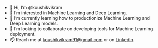 - 👋 Hi, I’m @koushikvikram
- 👀 I’m interested in Machine Learning and Deep Learning.
- 🌱 I’m currently learning how to productionize Machine Learning and Deep Learning models.
- 💞️ I’m looking to collaborate on developing tools for Machine Learning deployment.
- 📫 Reach me at koushikvikram91@gmail.com or on [LinkedIn](https://www.linkedin.com/in/koushikvikram/).

<!---
koushikvikram/koushikvikram is a ✨ special ✨ repository because its `README.md` (this file) appears on your GitHub profile.
You can click the Preview link to take a look at your changes.
--->
